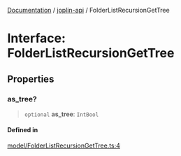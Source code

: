 [Documentation](../../packages.md) / [joplin-api](../index.md) / FolderListRecursionGetTree

# Interface: FolderListRecursionGetTree

## Properties

### as_tree?

> `optional` **as_tree**: `IntBool`

#### Defined in

[model/FolderListRecursionGetTree.ts:4](https://github.com/rxliuli/joplin-utils/blob/485409801cf7c952cfefe9e29020115fe6abec36/packages/joplin-api/src/model/FolderListRecursionGetTree.ts#L4)
